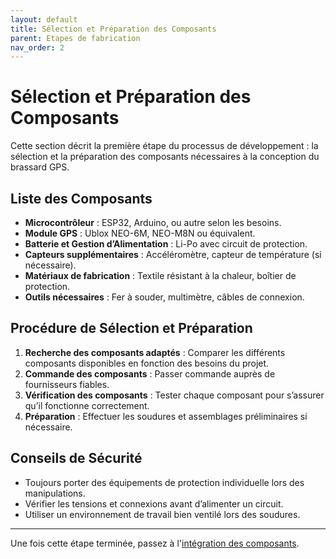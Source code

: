 ```yaml
---
layout: default
title: Sélection et Préparation des Composants
parent: Etapes de fabrication
nav_order: 2
---
```


# Sélection et Préparation des Composants

Cette section décrit la première étape du processus de développement : la sélection et la préparation des composants nécessaires à la conception du brassard GPS.

## Liste des Composants

- **Microcontrôleur** : ESP32, Arduino, ou autre selon les besoins.
- **Module GPS** : Ublox NEO-6M, NEO-M8N ou équivalent.
- **Batterie et Gestion d’Alimentation** : Li-Po avec circuit de protection.
- **Capteurs supplémentaires** : Accéléromètre, capteur de température (si nécessaire).
- **Matériaux de fabrication** : Textile résistant à la chaleur, boîtier de protection.
- **Outils nécessaires** : Fer à souder, multimètre, câbles de connexion.

## Procédure de Sélection et Préparation

1. **Recherche des composants adaptés** : Comparer les différents composants disponibles en fonction des besoins du projet.
2. **Commande des composants** : Passer commande auprès de fournisseurs fiables.
3. **Vérification des composants** : Tester chaque composant pour s’assurer qu’il fonctionne correctement.
4. **Préparation** : Effectuer les soudures et assemblages préliminaires si nécessaire.

## Conseils de Sécurité

- Toujours porter des équipements de protection individuelle lors des manipulations.
- Vérifier les tensions et connexions avant d’alimenter un circuit.
- Utiliser un environnement de travail bien ventilé lors des soudures.

---

Une fois cette étape terminée, passez à l'[intégration des composants](/integration).
